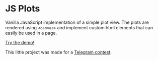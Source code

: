 # JS Plots

Vanilla JavaScript implementation of a simple plot view. The plots are rendered
using `<canvas>` and implement custom html elements that can easily be used in a
page.

[Try the demo!](https://dyedgreen.github.io/js-plots/plot)

This little project was made for a [Telegram contest](https://t.me/contest/6).
